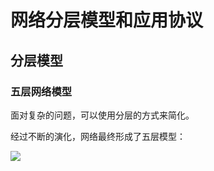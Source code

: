 # 网络分层模型和应用协议

## 分层模型

### 五层网络模型

面对复杂的问题，可以使用分层的方式来简化。

经过不断的演化，网络最终形成了五层模型：

![](https://img2024.cnblogs.com/blog/2332774/202407/2332774-20240731080224545-949353588.png)
